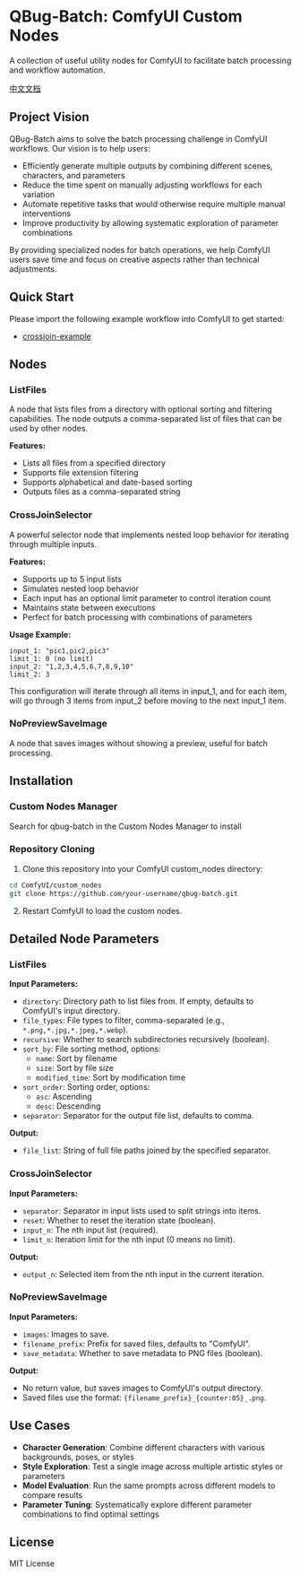# QBug-Batch: ComfyUI Custom Nodes

A collection of useful utility nodes for ComfyUI to facilitate batch processing and workflow automation.

[中文文档](README-ZH.md)

## Project Vision

QBug-Batch aims to solve the batch processing challenge in ComfyUI workflows. Our vision is to help users:

- Efficiently generate multiple outputs by combining different scenes, characters, and parameters
- Reduce the time spent on manually adjusting workflows for each variation
- Automate repetitive tasks that would otherwise require multiple manual interventions
- Improve productivity by allowing systematic exploration of parameter combinations

By providing specialized nodes for batch operations, we help ComfyUI users save time and focus on creative aspects rather than technical adjustments.

## Quick Start
Please import the following example workflow into ComfyUI to get started:
- [crossjoin-example](example/crossjoin-example.json)

## Nodes

### ListFiles

A node that lists files from a directory with optional sorting and filtering capabilities. The node outputs a comma-separated list of files that can be used by other nodes.

**Features:**
- Lists all files from a specified directory
- Supports file extension filtering
- Supports alphabetical and date-based sorting
- Outputs files as a comma-separated string

### CrossJoinSelector

A powerful selector node that implements nested loop behavior for iterating through multiple inputs.

**Features:**
- Supports up to 5 input lists
- Simulates nested loop behavior
- Each input has an optional limit parameter to control iteration count
- Maintains state between executions
- Perfect for batch processing with combinations of parameters

**Usage Example:**
```
input_1: "pic1,pic2,pic3"
limit_1: 0 (no limit)
input_2: "1,2,3,4,5,6,7,8,9,10"
limit_2: 3
```

This configuration will iterate through all items in input_1, and for each item, will go through 3 items from input_2 before moving to the next input_1 item.

### NoPreviewSaveImage

A node that saves images without showing a preview, useful for batch processing.

## Installation

### Custom Nodes Manager
Search for qbug-batch in the Custom Nodes Manager to install

### Repository Cloning
1. Clone this repository into your ComfyUI custom_nodes directory:
```bash
cd ComfyUI/custom_nodes
git clone https://github.com/your-username/qbug-batch.git
```

2. Restart ComfyUI to load the custom nodes.

## Detailed Node Parameters

### ListFiles

**Input Parameters:**
- `directory`: Directory path to list files from. If empty, defaults to ComfyUI's input directory.
- `file_types`: File types to filter, comma-separated (e.g., `*.png,*.jpg,*.jpeg,*.webp`).
- `recursive`: Whether to search subdirectories recursively (boolean).
- `sort_by`: File sorting method, options:
  - `name`: Sort by filename
  - `size`: Sort by file size
  - `modified_time`: Sort by modification time
- `sort_order`: Sorting order, options:
  - `asc`: Ascending
  - `desc`: Descending
- `separator`: Separator for the output file list, defaults to comma.

**Output:**
- `file_list`: String of full file paths joined by the specified separator.

### CrossJoinSelector

**Input Parameters:**
- `separator`: Separator in input lists used to split strings into items.
- `reset`: Whether to reset the iteration state (boolean).
- `input_n`: The nth input list (required).
- `limit_n`: Iteration limit for the nth input (0 means no limit).

**Output:**
- `output_n`: Selected item from the nth input in the current iteration.

### NoPreviewSaveImage

**Input Parameters:**
- `images`: Images to save.
- `filename_prefix`: Prefix for saved files, defaults to "ComfyUI".
- `save_metadata`: Whether to save metadata to PNG files (boolean).

**Output:**
- No return value, but saves images to ComfyUI's output directory.
- Saved files use the format: `{filename_prefix}_{counter:05}_.png`.

## Use Cases

- **Character Generation**: Combine different characters with various backgrounds, poses, or styles
- **Style Exploration**: Test a single image across multiple artistic styles or parameters
- **Model Evaluation**: Run the same prompts across different models to compare results
- **Parameter Tuning**: Systematically explore different parameter combinations to find optimal settings

## License

MIT License 